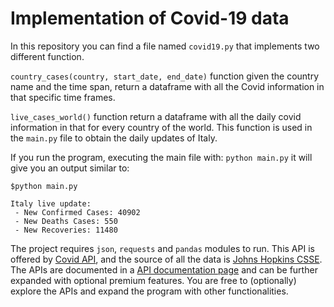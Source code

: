 # Implementation of Covid-19 data

In this repository you can find a file named ```covid19.py``` that implements two different function.

```country_cases(country, start_date, end_date)``` function given the country name and the time span, return a dataframe with all the Covid information in that specific time frames. 


```live_cases_world()``` function return a dataframe with all the daily covid information in that for every country of the world. This function is used in the ```main.py``` file to obtain the daily updates of Italy.

If you run the program, executing the main file with: ```python main.py``` it will give you an output similar to:

```
$python main.py

Italy live update: 
 - New Confirmed Cases: 40902 
 - New Deaths Cases: 550 
 - New Recoveries: 11480 

```

The project requires ```json```, ```requests``` and ```pandas``` modules to run. This API is offered by [Covid API](https://covid19api.com/), and the source of all the data is [Johns Hopkins CSSE](https://github.com/CSSEGISandData/COVID-19). The APIs are documented in a [API documentation page](https://documenter.getpostman.com/view/10808728/SzS8rjbc) and can be further expanded with optional premium features. You are free to (optionally) explore the APIs and expand the program with other functionalities.

